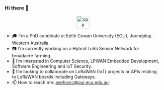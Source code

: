 ### Hi there 👋

<p align="center">
  <img src="https://upload.wikimedia.org/wikipedia/commons/1/18/ISO_C%2B%2B_Logo.svg" alt="cpp" width="40" height="40"/> 
</p>

- 🎓 I'm a PhD candidate at Edith Cowan University (ECU), Joondalup, Western Australia.
- 📷 I'm currently working on a Hybrid LoRa Sensor Network for broadacre farming.
- 👀 I’m interested in Computer Science, LPWAN Embedded Development, Software Engineering and IoT Security.
- 💞️ I’m looking to collaborate on LoRaWAN (IoT) projects or APIs relating to LoRaWAN boards including Gateways.
- 📫 How to reach me: asehovic@our.ecu.edu.au
